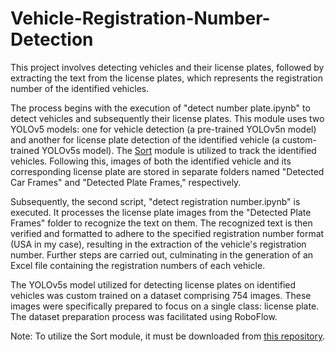 # Vehicle-Registration-Number-Detection

This project involves detecting vehicles and their license plates, followed by extracting the text from the license plates, which represents the registration number of the identified vehicles.

The process begins with the execution of "detect number plate.ipynb" to detect vehicles and subsequently their license plates. This module uses two YOLOv5 models: one for vehicle detection (a pre-trained YOLOv5n model) and another for license plate detection of the identified vehicle (a custom-trained YOLOv5s model). The [Sort](https://github.com/abewley/sort) module is utilized to track the identified vehicles. Following this, images of both the identified vehicle and its corresponding license plate are stored in separate folders named "Detected Car Frames" and "Detected Plate Frames," respectively.

Subsequently, the second script, "detect registration number.ipynb" is executed. It processes the license plate images from the "Detected Plate Frames" folder to recognize the text on them. The recognized text is then verified and formatted to adhere to the specified registration number format (USA in my case), resulting in the extraction of the vehicle's registration number. Further steps are carried out, culminating in the generation of an Excel file containing the registration numbers of each vehicle.

The YOLOv5s model utilized for detecting license plates on identified vehicles was custom trained on a dataset comprising 754 images. These images were specifically prepared to focus on a single class: license plate. The dataset preparation process was facilitated using RoboFlow.

Note: To utilize the Sort module, it must be downloaded from [this repository](https://github.com/abewley/sort).
